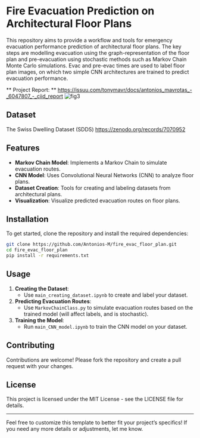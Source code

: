 # Fire Evacuation Prediction on Architectural Floor Plans

This repository aims to provide a workflow and tools for emergency evacuation performance prediction of architectural floor plans. The key steps are modelling evacuation using the graph-representation of the floor plan and pre-evacuation using stochastic methods such as Markov Chain Monte Carlo simulations. Evac and pre-evac times are used to label floor plan images, on which two simple CNN architectures are trained to predict evacuation performance.

** Project Report: ** https://issuu.com/tonymavr/docs/antonios_mavrotas_-_6047807_-_ciid_report
![fig3](https://github.com/user-attachments/assets/c27b2752-0ae6-4858-a3e6-73679c0ff4e4)


## Dataset

The Swiss Dwelling Dataset (SDDS) https://zenodo.org/records/7070952

## Features

- **Markov Chain Model**: Implements a Markov Chain to simulate evacuation routes.
- **CNN Model**: Uses Convolutional Neural Networks (CNN) to analyze floor plans.
- **Dataset Creation**: Tools for creating and labeling datasets from architectural plans.
- **Visualization**: Visualize predicted evacuation routes on floor plans.

## Installation

To get started, clone the repository and install the required dependencies:

```bash
git clone https://github.com/Antonios-M/fire_evac_floor_plan.git
cd fire_evac_floor_plan
pip install -r requirements.txt
```

## Usage

1. **Creating the Dataset**:
    - Use `main_creating_dataset.ipynb` to create and label your dataset.
2. **Predicting Evacuation Routes**:
    - Use `MarkovChainClass.py` to simulate evacuation routes based on the trained model (will affect labels, and is stochastic).
3. **Training the Model**:
    - Run `main_CNN_model.ipynb` to train the CNN model on your dataset.

## Contributing

Contributions are welcome! Please fork the repository and create a pull request with your changes.

## License

This project is licensed under the MIT License - see the LICENSE file for details.

---

Feel free to customize this template to better fit your project’s specifics! If you need any more details or adjustments, let me know.
